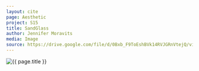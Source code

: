 ```yaml
---
layout: cite
page: Aesthetic
project: S15
title: SandGlass
author: Jennifer Moravits
media: Image
source: https://drive.google.com/file/d/0Bxb_F9ToEshBVk14RVJGRnVtejQ/view?usp=sharing
---
```

![{{ page.title }}](/projects/S15/aesthetic/sand.png)
